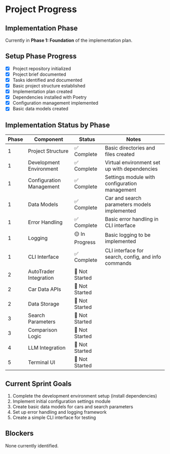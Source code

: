 # Project Progress

## Implementation Phase
Currently in **Phase 1: Foundation** of the implementation plan.

## Setup Phase Progress
- [x] Project repository initialized
- [x] Project brief documented
- [x] Tasks identified and documented
- [x] Basic project structure established
- [x] Implementation plan created
- [x] Dependencies installed with Poetry
- [x] Configuration management implemented
- [x] Basic data models created

## Implementation Status by Phase
| Phase | Component | Status | Notes |
|-------|-----------|--------|-------|
| 1 | Project Structure | ✅ Complete | Basic directories and files created |
| 1 | Development Environment | ✅ Complete | Virtual environment set up with dependencies |
| 1 | Configuration Management | ✅ Complete | Settings module with configuration management |
| 1 | Data Models | ✅ Complete | Car and search parameters models implemented |
| 1 | Error Handling | ✅ Complete | Basic error handling in CLI interface |
| 1 | Logging | 🟡 In Progress | Basic logging to be implemented |
| 1 | CLI Interface | ✅ Complete | CLI interface for search, config, and info commands |
| 2 | AutoTrader Integration | 🔴 Not Started | |
| 2 | Car Data APIs | 🔴 Not Started | |
| 2 | Data Storage | 🔴 Not Started | |
| 3 | Search Parameters | 🔴 Not Started | |
| 3 | Comparison Logic | 🔴 Not Started | |
| 4 | LLM Integration | 🔴 Not Started | |
| 5 | Terminal UI | 🔴 Not Started | |

## Current Sprint Goals
1. Complete the development environment setup (install dependencies)
2. Implement initial configuration settings module
3. Create basic data models for cars and search parameters
4. Set up error handling and logging framework
5. Create a simple CLI interface for testing

## Blockers
None currently identified. 